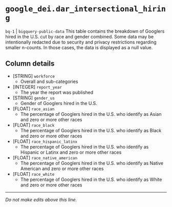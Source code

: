 # `google_dei.dar_intersectional_hiring`
`bq-1` | `bigquery-public-data`
This table contains the breakdown of Googlers hired in the U.S. cut by race and gender combined. Some data may be intentionally redacted due to security and privacy restrictions regarding smaller n-counts. In those cases, the data is displayed as a null value.

## Column details
* [STRING]    `workforce`
  - Overall and sub-categories
* [INTEGER]   `report_year`
  - The year the report was published
* [STRING]    `gender_us`
  - Gender of Googlers hired in the U.S.
* [FLOAT]     `race_asian`
  - The percentage of Googlers hired in the U.S. who identify as Asian and zero or more other races
* [FLOAT]     `race_black`
  - The percentage of Googlers hired in the U.S. who identify as Black and zero or more other races
* [FLOAT]     `race_hispanic_latinx`
  - The percentage of Googlers hired in the U.S. who identify as Hispanic or Latinx and zero or more other races
* [FLOAT]     `race_native_american`
  - The percentage of Googlers hired in the U.S. who identify as Native American and zero or more other races
* [FLOAT]     `race_white`
  - The percentage of Googlers hired in the U.S. who identify as White and zero or more other races

-------------------------------------------------------------------------------
*Do not make edits above this line.*
